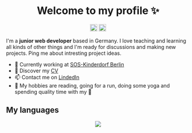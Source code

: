 <h1 align="center">Welcome to my profile ✨</h1>

<p align="center">
<a href="https://www.linkedin.com/in/olga-gabbert"><img height="20" src="https://camo.githubusercontent.com/a25943975d6716ea349a4e41c4f05c027dc6da74/68747470733a2f2f696d672e736869656c64732e696f2f747769747465722f75726c3f636f6c6f723d253233303037326231266c6162656c3d636f6e6e656374266c6f676f3d6c696e6b6564696e266c6f676f436f6c6f723d253233303037326231267374796c653d666c61742d7371756172652675726c3d68747470732533412532462532467777772e6c696e6b6564696e2e636f6d253246696e253246616c656a616e64726f2d72616d6972657a2d63696365726f73253246"></a>
<a href="https://github.com/olgagabbert"><img height="20" src="https://camo.githubusercontent.com/b5f3da568197c022c0a032a93df03c10ff0c8abb/68747470733a2f2f696d672e736869656c64732e696f2f747769747465722f75726c3f636f6c6f723d6f72616e6765266c6162656c3d666f6c6c6f77266c6f676f3d726564646974266c6f676f436f6c6f723d6f72616e6765267374796c653d666c61742d7371756172652675726c3d68747470732533412532462532467777772e7265646469742e636f6d25324675736572253246466174436869636b656e323737"></a>
</p>

I'm a __junior web developer__ based in Germany. I love teaching and learning all kinds of other things and I'm ready for discussions and making new projects. Ping me about intresting project ideas. 

* 💼 Currently working at [SOS-Kinderdorf Berlin](https://www.sos-kinderdorf.de/familienzentrum-berlin?gclid=Cj0KCQjwrsGCBhD1ARIsALILBYqD8R4YDsPkJ06H58CUmpaVkw4ciJ-wd5fsdYPGFrWsHTvwXQON0msaArAdEALw_wcB) <br/>
* 🔖 Discover my [CV](https://www.canva.com/design/DAEY6IJrN6E/BROXSSFYojBQErIH82M5mA/view?utm_content=DAEY6IJrN6E&utm_campaign=designshare&utm_medium=link&utm_source=publishsharelink)<br/>
* 📫 Contact me on [LindedIn](https://www.linkedin.com/in/olga-gabbert)
* 🧡 My hobbies are reading, going for a run, doing some yoga and spending quality time with my 🐶

## My languages

<p align='center'>
  <img align="center" src="https://github-readme-stats.vercel.app/api/top-langs/?username=olgagabbert&show_icons=true&hide_border=true&theme=radical">
</p>
